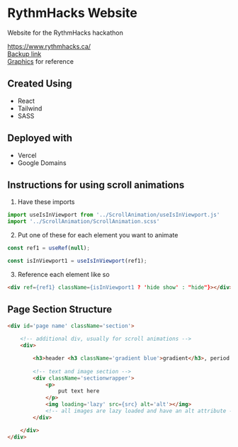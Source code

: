 # RythmHacks Website
Website for the RythmHacks hackathon

https://www.rythmhacks.ca/<br/>
[Backup link](https://rythmhacks.vercel.app/)<br/>
[Graphics](https://designstripe.com/) for reference

## Created Using
- React
- Tailwind 
- SASS

## Deployed with
- Vercel
- Google Domains

## Instructions for using scroll animations
1. Have these imports
```javascript
import useIsInViewport from '../ScrollAnimation/useIsInViewport.js'
import '../ScrollAnimation/ScrollAnimation.scss'
```
2. Put one of these for each element you want to animate
```javascript
const ref1 = useRef(null);

const isInViewport1 = useIsInViewport(ref1);
```
3. Reference each element like so
```html
<div ref={ref1} className={isInViewport1 ? 'hide show' : "hide"}></div>
```

## Page Section Structure
```html
<div id='page name' className='section'>
    
    <!-- additional div, usually for scroll animations -->
    <div>

        <h3>header <h3 className='gradient blue'>gradient</h3>, period.</h3>
        
        <!-- text and image section -->
        <div className='sectionwrapper'>
            <p>
                put text here
            </p>
            <img loading='lazy' src={src} alt='alt'></img>
            <!-- all images are lazy loaded and have an alt attribute -->
        </div>

    </div>
</div>
```
